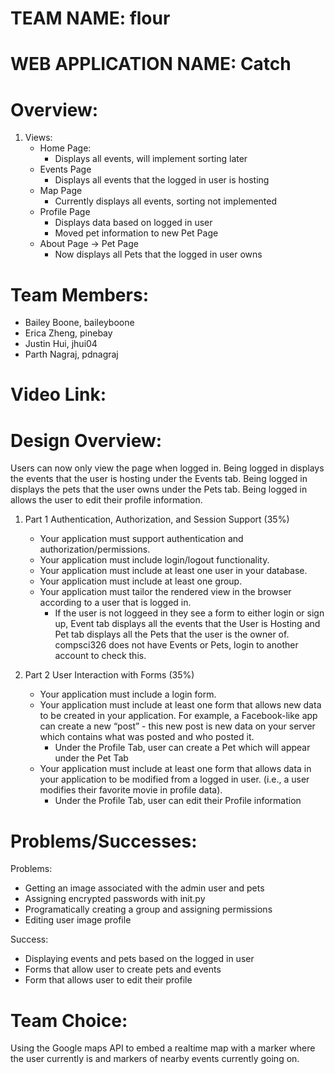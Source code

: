 # TEAM NAME: flour

# WEB APPLICATION NAME: Catch

# Overview:
1. Views:
    * Home Page:
        * Displays all events, will implement sorting later
    * Events Page
        * Displays all events that the logged in user is hosting
    * Map Page
        * Currently displays all events, sorting not implemented
    * Profile Page
        * Displays data based on logged in user
        * Moved pet information to new Pet Page
    * About Page -> Pet Page
        * Now displays all Pets that the logged in user owns
 
# Team Members:

* Bailey Boone, baileyboone
* Erica Zheng, pinebay
* Justin Hui, jhui04
* Parth Nagraj, pdnagraj

# Video Link:

# Design Overview:
Users can now only view the page when logged in. Being logged in displays the events that the user is hosting under the Events tab. Being logged in displays the pets that the user owns under the Pets tab. Being logged in allows the user to edit their profile information.

1. Part 1 Authentication, Authorization, and Session Support (35%)
     * Your application must support authentication and authorization/permissions.
     * Your application must include login/logout functionality.
     * Your application must include at least one user in your database.
     * Your application must include at least one group.
     * Your application must tailor the rendered view in the browser according to a user that is logged in.
        * If the user is not loggeed in they see a form to either login or sign up, Event tab displays all the events that the User is Hosting and Pet tab displays all the Pets that the user is the owner of. compsci326 does not have Events or Pets, login to another account to check this.
        
2. Part 2 User Interaction with Forms (35%)
    * Your application must include a login form.
    * Your application must include at least one form that allows new data to be created in your application. For example, a Facebook-like app can create a new “post” - this new post is new data on your server which contains what was posted and who posted it.
      * Under the Profile Tab, user can create a Pet which will appear under the Pet Tab
    * Your application must include at least one form that allows data in your application to be modified from a logged in user. (i.e., a user modifies their favorite movie in profile data).
       * Under the Profile Tab, user can edit their Profile information

# Problems/Successes:

Problems:
* Getting an image associated with the admin user and pets
* Assigning encrypted passwords with init.py
* Programatically creating a group and assigning permissions
* Editing user image profile

Success: 
* Displaying events and pets based on the logged in user
* Forms that allow user to create pets and events
* Form that allows user to edit their profile

# Team Choice:
Using the Google maps API to embed a realtime map with a marker where the user currently is and markers of nearby events currently going on.



